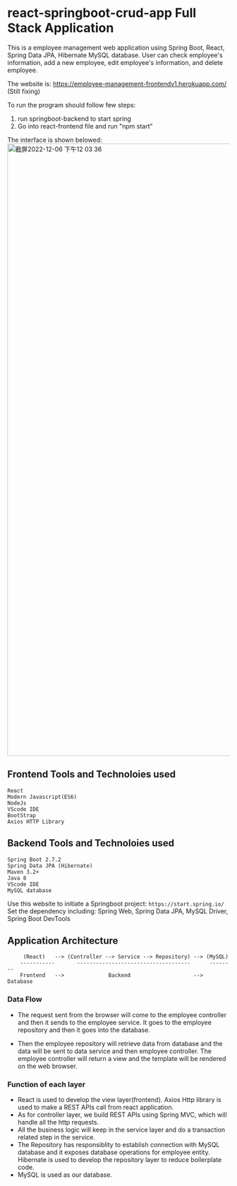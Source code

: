 # react-springboot-crud-app Full Stack Application
This is a employee management web application using Spring Boot, React, Spring Data JPA, Hibernate MySQL database. User can check employee's information, add a new employee, edit employee's information, and delete employee.

The website is: https://employee-management-frontendv1.herokuapp.com/ (Still fixing)

To run the program should follow few steps:
1) run springboot-backend to start spring
2) Go into react-frontend file and run "npm start"

The interface is shown belowed:
<img width="1387" alt="截屏2022-12-06 下午12 03 36" src="https://user-images.githubusercontent.com/70187992/205976000-1ee12c85-f2b1-4b8c-a3ca-c59e8980c79d.png">


## Frontend Tools and Technoloies used
    React
    Modern Javascript(ES6)
    NodeJs
    VScode IDE
    BootStrap
    Axios HTTP Library

## Backend Tools and Technoloies used 
    Spring Boot 2.7.2  
    Spring Data JPA (Hibernate)  
    Maven 3.2+ 
    Java 8  
    VScode IDE
    MySQL database
    

Use this website to initiate a Springboot project: `https://start.spring.io/`  
Set the dependency including: Spring Web, Spring Data JPA, MySQL Driver, Spring Boot DevTools  

## Application Architecture
         (React)   --> (Controller --> Service --> Repository) --> (MySQL)
        -----------       ------------------------------------      --------
        Frontend   -->              Backend                    --> Database

### Data Flow
- The request sent from the browser will come to the employee controller and then it sends to the employee service. It goes to the employee repository and then it goes into the database.  

- Then the employee repository will retrieve data from database and the data will be sent to data service and then employee controller. The employee controller will return a view and the template will be rendered on the web browser.

### Function of each layer
- React is used to develop the view layer(frontend).  Axios Http library is used to make a REST APIs call from react application.
- As for controller layer, we build REST APIs using Spring MVC, which will handle all the http requests.  
- All the business logic will keep in the service layer and do a transaction related step in the service.  
- The Repository has responsiblity to establish connection with MySQL database and it exposes database operations for employee entity. Hibernate is used to develop the repository layer to reduce boilerplate code.  
- MySQL is used as our database.  

